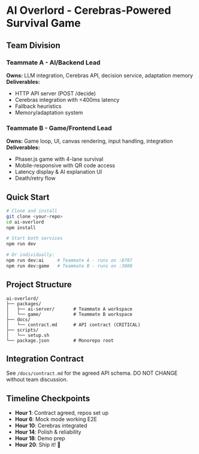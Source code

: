 # AI Overlord - Cerebras-Powered Survival Game

## Team Division

### Teammate A - AI/Backend Lead
**Owns:** LLM integration, Cerebras API, decision service, adaptation memory
**Deliverables:** 
- HTTP API server (POST /decide)
- Cerebras integration with <400ms latency
- Fallback heuristics
- Memory/adaptation system

### Teammate B - Game/Frontend Lead  
**Owns:** Game loop, UI, canvas rendering, input handling, integration
**Deliverables:**
- Phaser.js game with 4-lane survival
- Mobile-responsive with QR code access
- Latency display & AI explanation UI
- Death/retry flow

## Quick Start

```bash
# Clone and install
git clone <your-repo>
cd ai-overlord
npm install

# Start both services
npm run dev

# Or individually:
npm run dev:ai     # Teammate A - runs on :8787
npm run dev:game   # Teammate B - runs on :3000
```

## Project Structure

```
ai-overlord/
├── packages/
│   ├── ai-server/       # Teammate A workspace
│   └── game/            # Teammate B workspace
├── docs/
│   └── contract.md      # API contract (CRITICAL)
├── scripts/
│   └── setup.sh
└── package.json         # Monorepo root
```

## Integration Contract
See `/docs/contract.md` for the agreed API schema. DO NOT CHANGE without team discussion.

## Timeline Checkpoints

- **Hour 1**: Contract agreed, repos set up
- **Hour 6**: Mock mode working E2E
- **Hour 10**: Cerebras integrated
- **Hour 14**: Polish & reliability
- **Hour 18**: Demo prep
- **Hour 20**: Ship it! 🚀
